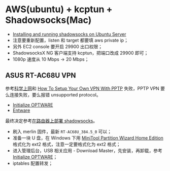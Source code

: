 # AWS(ubuntu) + kcptun + Shadowsocks(Mac)

+ [Installing and running shadowsocks on Ubuntu Server](https://gist.github.com/zhiguangwang/7018fbc0a38a5b663868)
+ 注意要重新配置，listen 和 target 都要填 aws private ip；
+ 另外 EC2 console 要开启 29900 出口权限；
+ ShadowsocksX NG 客户端支持 kcptun，把端口改成 29900 即可；
+ 1080p 速度从 10 Mbps -> 20 Mbps；

## ASUS RT-AC68U VPN

参考[科学上网](https://haoel.github.io/)和 [How To Setup Your Own VPN With PPTP](https://www.digitalocean.com/community/tutorials/how-to-setup-your-own-vpn-with-pptp) 失败，PPTP VPN 要么连接失败，要么报错 unsupported protocol。

+ [Initialize OPTWARE](https://github.com/RMerl/asuswrt-merlin/wiki/Initialize-OPTWARE)
+ [Entware](https://github.com/RMerl/asuswrt-merlin/wiki/Entware)

最终决定参考[在路由器上部署 shadowsocks](https://zzz.buzz/zh/gfw/2016/02/16/deploy-shadowsocks-on-routers/)。

+ 刷入 merlin 固件，最新 `RT-AC68U_384.5_0` 可以；
+ 准备一块 U 盘，在 Windows 下用 [MiniTool Partition Wizard Home Edition](http://www.partitionwizard.com/free-partition-manager.html) 格式化为 ext2 格式，注意一定要格式化为 ext2 格式；
+ 进入管理后台，USB 相关应用 - Download Master，先安装，再卸载，参考 [Initialize OPTWARE](https://github.com/RMerl/asuswrt-merlin/wiki/Initialize-OPTWARE)；
+ iptables 配置转发；
